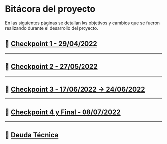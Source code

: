 # Bitácora del proyecto

En las siguientes páginas se detallan los objetivos y cambios que se fueron realizando durante el desarrollo del proyecto.

## 📌 [Checkpoint 1 - 29/04/2022](checkpoint1.md)

---

## 📌 [Checkpoint 2 - 27/05/2022](checkpoint2.md)

---

## 📌 [Checkpoint 3 - 17/06/2022 → 24/06/2022](checkpoint3.md)

---

## 📌 [Checkpoint 4 y Final - 08/07/2022](checkpointFinal.md)

---

## 📌 [Deuda Técnica](technicalDebt.md)
